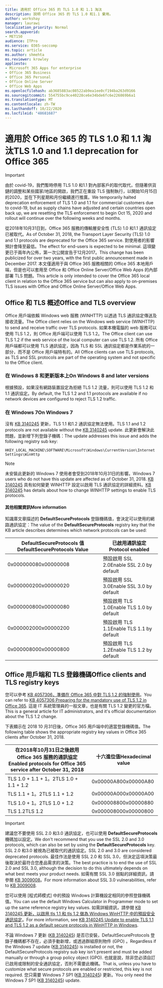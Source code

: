```yaml
---
title: 適用於 Office 365 的 TLS 1.0 和 1.1 淘汰
description: 說明 Office 365 的 TLS 1.0 和1.1 棄用。
author: workshay
manager: laurawi
localization_priority: Normal
search.appverid:
- MET150
audience: ITPro
ms.service: O365-seccomp
ms.topic: article
ms.author: shmehta
ms.reviewer: krowley
appliesto:
- Microsoft 365 Apps for enterprise
- Office 365 Business
- Office 365 Personal
- Office Online Server
- Office Web Apps
ms.openlocfilehash: ab3685883ac08522ab9ea1ee0cf194ba263d9166
ms.sourcegitcommit: 554755bc9ce40228ce6e34bde6fc6e226869b6a1
ms.translationtype: MT
ms.contentlocale: zh-TW
ms.lasthandoff: 10/22/2020
ms.locfileid: "48681687"
---
```

# <a name="tls-10-and-11-deprecation-for-office-365"></a><span data-ttu-id="ebd8b-103">適用於 Office 365 的 TLS 1.0 和 1.1 淘汰</span><span class="sxs-lookup"><span data-stu-id="ebd8b-103">TLS 1.0 and 1.1 deprecation for Office 365</span></span>
> [!IMPORTANT]
> <span data-ttu-id="ebd8b-104">由於 covid-19，我們暫時停用 TLS 1.0 和1.1 對內部客戶的取代取代，但隨著供貨鏈的調整和某些國家/地區的開啟，我們正在重設 TLS 強制執行，以開始10月15日的2020，並在下列星期和月份繼續進行推廣。</span><span class="sxs-lookup"><span data-stu-id="ebd8b-104">We temporarily halted deprecation enforcement of TLS 1.0 and 1.1 for commercial customers due to covid-19, but as supply chains have adjusted and certain countries open back up, we are resetting the TLS enforcement to begin Oct 15, 2020 and rollout will continue over the following weeks and months.</span></span> 

<span data-ttu-id="ebd8b-105">從2018年10月31日到，Office 365 服務的傳輸層安全性 (TLS) 1.0 和1.1 通訊協定已被取代。</span><span class="sxs-lookup"><span data-stu-id="ebd8b-105">As of October 31, 2018, the Transport Layer Security (TLS) 1.0 and 1.1 protocols are deprecated for the Office 365 service.</span></span> <span data-ttu-id="ebd8b-106">對使用者的影響預計會降至最低。</span><span class="sxs-lookup"><span data-stu-id="ebd8b-106">The effect for end-users is expected to be minimal.</span></span> <span data-ttu-id="ebd8b-107">這項變更已于兩年內公佈，第一次公開宣告于12月2017。</span><span class="sxs-lookup"><span data-stu-id="ebd8b-107">This change has been publicized for over two years, with the first public announcement made in December 2017.</span></span> <span data-ttu-id="ebd8b-108">本文僅適用于與 Office 365 服務相關的 Office 365 本地用戶端，但是也可以套用至 Office 和 Office Online Server/Office Web Apps 的內部部署 TLS 問題。</span><span class="sxs-lookup"><span data-stu-id="ebd8b-108">This article is only intended to cover the Office 365 local client in relation to the Office 365 service but can also apply to on-premises TLS issues with Office and Office Online Server/Office Web Apps.</span></span>

## <a name="office-and-tls-overview"></a><span data-ttu-id="ebd8b-109">Office 和 TLS 概述</span><span class="sxs-lookup"><span data-stu-id="ebd8b-109">Office and TLS overview</span></span>

<span data-ttu-id="ebd8b-110">Office 用戶端依賴 Windows web 服務 (WINHTTP) 以透過 TLS 通訊協定傳送及接收流量。</span><span class="sxs-lookup"><span data-stu-id="ebd8b-110">The Office client relies on the Windows web service (WINHTTP) to send and receive traffic over TLS protocols.</span></span> <span data-ttu-id="ebd8b-111">如果本機電腦的 web 服務可以使用 TLS 1.2，則 Office 用戶端可以使用 TLS 1.2。</span><span class="sxs-lookup"><span data-stu-id="ebd8b-111">The Office client can use TLS 1.2 if the web service of the local computer can use TLS 1.2.</span></span> <span data-ttu-id="ebd8b-112">所有 Office 用戶端都可以使用 TLS 通訊協定，因為 TLS 和 SSL 通訊協定都是作業系統的一部分，而不是 Office 用戶端特有的。</span><span class="sxs-lookup"><span data-stu-id="ebd8b-112">All Office clients can use TLS protocols, as TLS and SSL protocols are part of the operating system and not specific to the Office client.</span></span>

### <a name="on-windows-8-and-later-versions"></a><span data-ttu-id="ebd8b-113">在 Windows 8 和更新版本上</span><span class="sxs-lookup"><span data-stu-id="ebd8b-113">On Windows 8 and later versions</span></span>

<span data-ttu-id="ebd8b-114">根據預設，如果沒有網路裝置設定為拒絕 TLS 1.2 流量，則可以使用 TLS 1.2 和1.1 通訊協定。</span><span class="sxs-lookup"><span data-stu-id="ebd8b-114">By default, the TLS 1.2 and 1.1 protocols are available if no network devices are configured to reject TLS 1.2 traffic.</span></span>

### <a name="on-windows-7"></a><span data-ttu-id="ebd8b-115">在 Windows 7</span><span class="sxs-lookup"><span data-stu-id="ebd8b-115">On Windows 7</span></span>

<span data-ttu-id="ebd8b-116">沒有 [KB 3140245](https://support.microsoft.com/help/3140245) 更新，TLS 1.1 和1.2 通訊協定無法使用。</span><span class="sxs-lookup"><span data-stu-id="ebd8b-116">TLS 1.1 and 1.2 protocols are not available without the [KB 3140245](https://support.microsoft.com/help/3140245) update.</span></span> <span data-ttu-id="ebd8b-117">此更新會解決此問題，並新增下列登錄子機碼：</span><span class="sxs-lookup"><span data-stu-id="ebd8b-117">The update addresses this issue and adds the following registry sub key:</span></span>

```console
HKEY_LOCAL_MACHINE\SOFTWARE\Microsoft\Windows\CurrentVersion\Internet Settings\WinHttp
```

> [!NOTE]
> <span data-ttu-id="ebd8b-118">未安裝此更新的 Windows 7 使用者會受到2018年10月31日的影響。</span><span class="sxs-lookup"><span data-stu-id="ebd8b-118">Windows 7 users who do not have this update are affected as of October 31, 2018.</span></span> <span data-ttu-id="ebd8b-119">[KB 3140245](https://support.microsoft.com/help/3140245) 具有如何變更 WINHTTP 設定以啟用 TLS 通訊協定的詳細資料。</span><span class="sxs-lookup"><span data-stu-id="ebd8b-119">[KB 3140245](https://support.microsoft.com/help/3140245) has details about how to change WINHTTP settings to enable TLS protocols.</span></span>

#### <a name="more-information"></a><span data-ttu-id="ebd8b-120">其他相關資訊</span><span class="sxs-lookup"><span data-stu-id="ebd8b-120">More information</span></span>

<span data-ttu-id="ebd8b-121">知識庫文章描述的 **DefaultSecureProtocols** 登錄機碼值，會決定可以使用的網路通訊協定：</span><span class="sxs-lookup"><span data-stu-id="ebd8b-121">The value of the **DefaultSecureProtocols** registry key that the KB article describes determines which network protocols can be used:</span></span>

|<span data-ttu-id="ebd8b-122">DefaultSecureProtocols 值</span><span class="sxs-lookup"><span data-stu-id="ebd8b-122">DefaultSecureProtocols Value</span></span>|<span data-ttu-id="ebd8b-123">已啟用通訊協定</span><span class="sxs-lookup"><span data-stu-id="ebd8b-123">Protocol enabled</span></span>|
|-|-|
|<span data-ttu-id="ebd8b-124">0x00000008</span><span class="sxs-lookup"><span data-stu-id="ebd8b-124">0x00000008</span></span>|<span data-ttu-id="ebd8b-125">預設啟用 SSL 2.0</span><span class="sxs-lookup"><span data-stu-id="ebd8b-125">Enable SSL 2.0 by default</span></span>|
|<span data-ttu-id="ebd8b-126">0x00000020</span><span class="sxs-lookup"><span data-stu-id="ebd8b-126">0x00000020</span></span>|<span data-ttu-id="ebd8b-127">預設啟用 SSL 3.0</span><span class="sxs-lookup"><span data-stu-id="ebd8b-127">Enable SSL 3.0 by default</span></span>|
|<span data-ttu-id="ebd8b-128">0x00000080</span><span class="sxs-lookup"><span data-stu-id="ebd8b-128">0x00000080</span></span>|<span data-ttu-id="ebd8b-129">預設啟用 TLS 1.0</span><span class="sxs-lookup"><span data-stu-id="ebd8b-129">Enable TLS 1.0 by default</span></span>|
|<span data-ttu-id="ebd8b-130">0x00000200</span><span class="sxs-lookup"><span data-stu-id="ebd8b-130">0x00000200</span></span>|<span data-ttu-id="ebd8b-131">預設啟用 TLS 1.1</span><span class="sxs-lookup"><span data-stu-id="ebd8b-131">Enable TLS 1.1 by default</span></span>|
|<span data-ttu-id="ebd8b-132">0x00000800</span><span class="sxs-lookup"><span data-stu-id="ebd8b-132">0x00000800</span></span>|<span data-ttu-id="ebd8b-133">預設啟用 TLS 1.2</span><span class="sxs-lookup"><span data-stu-id="ebd8b-133">Enable TLS 1.2 by default</span></span>|

## <a name="office-clients-and-tls-registry-keys"></a><span data-ttu-id="ebd8b-134">Office 用戶端和 TLS 登錄機碼</span><span class="sxs-lookup"><span data-stu-id="ebd8b-134">Office clients and TLS registry keys</span></span>

<span data-ttu-id="ebd8b-135">您可以參考 [KB 4057306，準備在 Office 365 中對 TLS 1.2 的強制使用](https://support.microsoft.com/help/4057306)。</span><span class="sxs-lookup"><span data-stu-id="ebd8b-135">You can refer to [KB 4057306 Preparing for the mandatory use of TLS 1.2 in Office 365](https://support.microsoft.com/help/4057306).</span></span> <span data-ttu-id="ebd8b-136">這是 IT 系統管理員的一般文章，也是有關 TLS 1.2 變更的官方檔。</span><span class="sxs-lookup"><span data-stu-id="ebd8b-136">This is a general article for IT administrators, and it's official documentation about the TLS 1.2 change.</span></span>

<span data-ttu-id="ebd8b-137">下表顯示在 2018 10 月31日後，Office 365 用戶端中的適當登錄機碼值。</span><span class="sxs-lookup"><span data-stu-id="ebd8b-137">The following table shows the appropriate registry key values in Office 365 clients after October 31, 2018.</span></span>

|<span data-ttu-id="ebd8b-138">在2018年10月31日之後啟用 Office 365 服務的通訊協定</span><span class="sxs-lookup"><span data-stu-id="ebd8b-138">Enabled protocols for Office 365 service after October 31, 2018</span></span>|<span data-ttu-id="ebd8b-139">十六進位值</span><span class="sxs-lookup"><span data-stu-id="ebd8b-139">Hexadecimal value</span></span>|
|-|-|
|<span data-ttu-id="ebd8b-140">TLS 1.0 + 1.1 + 1。2</span><span class="sxs-lookup"><span data-stu-id="ebd8b-140">TLS 1.0 + 1.1 + 1.2</span></span>|<span data-ttu-id="ebd8b-141">0x00000A80</span><span class="sxs-lookup"><span data-stu-id="ebd8b-141">0x00000A80</span></span>|
|<span data-ttu-id="ebd8b-142">TLS 1.1 + 1。2</span><span class="sxs-lookup"><span data-stu-id="ebd8b-142">TLS 1.1 + 1.2</span></span>|<span data-ttu-id="ebd8b-143">0x00000A00</span><span class="sxs-lookup"><span data-stu-id="ebd8b-143">0x00000A00</span></span>|
|<span data-ttu-id="ebd8b-144">TLS 1.0 + 1。2</span><span class="sxs-lookup"><span data-stu-id="ebd8b-144">TLS 1.0 + 1.2</span></span>|<span data-ttu-id="ebd8b-145">0x00000880</span><span class="sxs-lookup"><span data-stu-id="ebd8b-145">0x00000880</span></span>|
|<span data-ttu-id="ebd8b-146">TLS 1.2</span><span class="sxs-lookup"><span data-stu-id="ebd8b-146">TLS 1.2</span></span>|<span data-ttu-id="ebd8b-147">0x00000800</span><span class="sxs-lookup"><span data-stu-id="ebd8b-147">0x00000800</span></span>|

> [!IMPORTANT]
> <span data-ttu-id="ebd8b-148">建議您不要使用 SSL 2.0 和3.0 通訊協定，也可以使用 **DefaultSecureProtocols** 機碼加以設定。</span><span class="sxs-lookup"><span data-stu-id="ebd8b-148">We don't recommend that you use the SSL 2.0 and 3.0 protocols, which can also be set by using the **DefaultSecureProtocols** key.</span></span> <span data-ttu-id="ebd8b-149">SSL 2.0 和3.0 被視為已被取代的通訊協定。</span><span class="sxs-lookup"><span data-stu-id="ebd8b-149">SSL 2.0 and 3.0 are considered deprecated protocols.</span></span> <span data-ttu-id="ebd8b-150">最佳作法是使用 SSL 2.0 和 SSL 3.0，但決定這項決策最後取決於最符合您產品需求的決策。</span><span class="sxs-lookup"><span data-stu-id="ebd8b-150">The best practice is to end the use of SSL 2.0 and SSL 3.0, although the decision to do this ultimately depends on what best meets your product needs.</span></span> <span data-ttu-id="ebd8b-151">如需有關 SSL 3.0 弱點的詳細資訊，請參閱 [KB 3009008](https://support.microsoft.com/help/3009008)。</span><span class="sxs-lookup"><span data-stu-id="ebd8b-151">For more information about SSL 3.0 vulnerabilities, refer to [KB 3009008](https://support.microsoft.com/help/3009008).</span></span>

<span data-ttu-id="ebd8b-152">您可以使用 [程式師模式] 中的預設 Windows 計算機設定相同的參照登錄機碼值。</span><span class="sxs-lookup"><span data-stu-id="ebd8b-152">You can use the default Windows Calculator in Programmer mode to set up the same reference registry key values.</span></span> <span data-ttu-id="ebd8b-153">如需詳細資訊，請參閱 [KB 3140245 更新，以啟用 tls 1.1 和 tls 1.2 做為 Windows WinHTTP 中的預設安全通訊協定](https://support.microsoft.com/help/3140245)。</span><span class="sxs-lookup"><span data-stu-id="ebd8b-153">For more information, see [KB 3140245 Update to enable TLS 1.1 and TLS 1.2 as a default secure protocols in WinHTTP in Windows](https://support.microsoft.com/help/3140245).</span></span>

<span data-ttu-id="ebd8b-154">不論 Windows 7 更新 ([KB 3140245](https://support.microsoft.com/help/3140245)) 是否已安裝，DefaultSecureProtocols 登錄子機碼都不存在，必須手動新增，或透過群組原則物件 (GPO) 。</span><span class="sxs-lookup"><span data-stu-id="ebd8b-154">Regardless if the Windows 7 update ([KB 3140245](https://support.microsoft.com/help/3140245)) is installed or not, the DefaultSecureProtocols registry sub key isn't present and must be added manually or through a group policy object (GPO).</span></span> <span data-ttu-id="ebd8b-155">也就是說，除非您必須自訂已啟用或限制的安全通訊協定，否則不需要此機碼。</span><span class="sxs-lookup"><span data-stu-id="ebd8b-155">That is, unless you have to customize what secure protocols are enabled or restricted, this key is not required.</span></span> <span data-ttu-id="ebd8b-156">您只需要 Windows 7 SP1 ([KB 3140245](https://support.microsoft.com/help/3140245)) 更新。</span><span class="sxs-lookup"><span data-stu-id="ebd8b-156">You only need the Windows 7 SP1 ([KB 3140245](https://support.microsoft.com/help/3140245)) update.</span></span>
